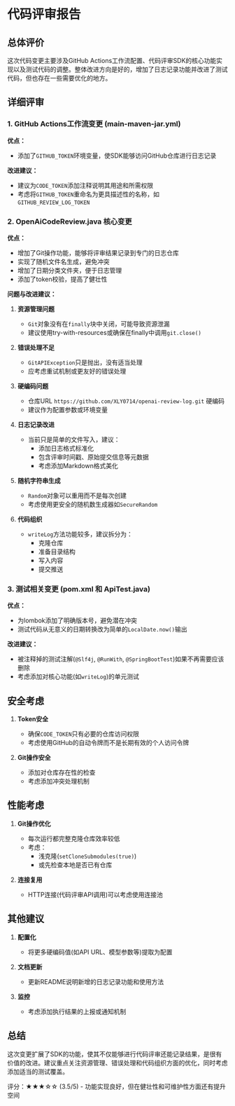 # 代码评审报告

## 总体评价

这次代码变更主要涉及GitHub Actions工作流配置、代码评审SDK的核心功能实现以及测试代码的调整。整体改进方向是好的，增加了日志记录功能并改进了测试代码，但也存在一些需要优化的地方。

## 详细评审

### 1. GitHub Actions工作流变更 (main-maven-jar.yml)

**优点：**
- 添加了`GITHUB_TOKEN`环境变量，使SDK能够访问GitHub仓库进行日志记录

**改进建议：**
- 建议为`CODE_TOKEN`添加注释说明其用途和所需权限
- 考虑将`GITHUB_TOKEN`重命名为更具描述性的名称，如`GITHUB_REVIEW_LOG_TOKEN`

### 2. OpenAiCodeReview.java 核心变更

**优点：**
- 增加了Git操作功能，能够将评审结果记录到专门的日志仓库
- 实现了随机文件名生成，避免冲突
- 增加了日期分类文件夹，便于日志管理
- 添加了token校验，提高了健壮性

**问题与改进建议：**

1. **资源管理问题**
   - `Git`对象没有在`finally`块中关闭，可能导致资源泄漏
   - 建议使用try-with-resources或确保在finally中调用`git.close()`

2. **错误处理不足**
   - `GitAPIException`只是抛出，没有适当处理
   - 应考虑重试机制或更友好的错误处理

3. **硬编码问题**
   - 仓库URL `https://github.com/XLY0714/openai-review-log.git` 硬编码
   - 建议作为配置参数或环境变量

4. **日志记录改进**
   - 当前只是简单的文件写入，建议：
     - 添加日志格式标准化
     - 包含评审时间戳、原始提交信息等元数据
     - 考虑添加Markdown格式美化

5. **随机字符串生成**
   - `Random`对象可以重用而不是每次创建
   - 考虑使用更安全的随机数生成器如`SecureRandom`

6. **代码组织**
   - `writeLog`方法功能较多，建议拆分为：
     - 克隆仓库
     - 准备目录结构
     - 写入内容
     - 提交推送

### 3. 测试相关变更 (pom.xml 和 ApiTest.java)

**优点：**
- 为lombok添加了明确版本号，避免潜在冲突
- 测试代码从无意义的日期转换改为简单的`LocalDate.now()`输出

**改进建议：**
- 被注释掉的测试注解(`@Slf4j`, `@RunWith`, `@SpringBootTest`)如果不再需要应该删除
- 考虑添加对核心功能(如`writeLog`)的单元测试

## 安全考虑

1. **Token安全**
   - 确保`CODE_TOKEN`只有必要的仓库访问权限
   - 考虑使用GitHub的自动令牌而不是长期有效的个人访问令牌

2. **Git操作安全**
   - 添加对仓库存在性的检查
   - 考虑添加冲突处理机制

## 性能考虑

1. **Git操作优化**
   - 每次运行都完整克隆仓库效率较低
   - 考虑：
     - 浅克隆(`setCloneSubmodules(true)`)
     - 或先检查本地是否已有仓库

2. **连接复用**
   - HTTP连接(代码评审API调用)可以考虑使用连接池

## 其他建议

1. **配置化**
   - 将更多硬编码值(如API URL、模型参数等)提取为配置

2. **文档更新**
   - 更新README说明新增的日志记录功能和使用方法

3. **监控**
   - 考虑添加执行结果的上报或通知机制

## 总结

这次变更扩展了SDK的功能，使其不仅能够进行代码评审还能记录结果，是很有价值的改进。建议重点关注资源管理、错误处理和代码组织方面的优化，同时考虑添加适当的测试覆盖。

评分：★★★☆☆ (3.5/5) - 功能实现良好，但在健壮性和可维护性方面还有提升空间